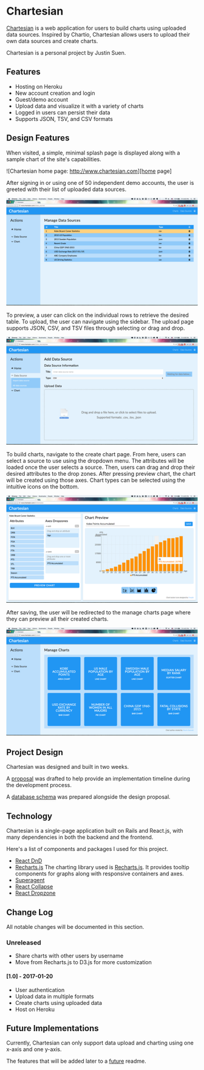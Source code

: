 # Chartesian

[Chartesian][chartesian] is a web application for users to build charts using uploaded data sources. Inspired by Chartio, Chartesian allows users to upload their own data sources and create charts.

Chartesian is a personal project by Justin Suen.

## Features

- Hosting on Heroku
- New account creation and login
- Guest/demo account
- Upload data and visualize it with a variety of charts
- Logged in users can persist their data
- Supports JSON, TSV, and CSV formats

## Design Features

When visited, a simple, minimal splash page is displayed along with a sample chart of the site's capabilities.

![Chartesian home page: http://www.chartesian.com][home page]

After signing in or using one of 50 independent demo accounts, the user is greeted with their list of uploaded data sources.

![source index]

To preview, a user can click on the individual rows to retrieve the desired table. To upload, the user can navigate using the sidebar. The upload page supports JSON, CSV, and TSV files through selecting or drag and drop.

![source drop]

To build charts, navigate to the create chart page. From here, users can select a source to use using the dropdown menu. The attributes will be loaded once the user selects a source. Then, users can drag and drop their desired attributes to the drop zones. After pressing preview chart, the chart will be created using those axes. Chart types can be selected using the intuitive icons on the bottom.

![chart build preview]

After saving, the user will be redirected to the manage charts page where they can preview all their created charts.

![chart index]

## Project Design

Chartesian was designed and built in two weeks.

A [proposal] was drafted to help provide an implementation timeline during the development process.

A [database schema][schema] was prepared alongside the design proposal.

## Technology

Chartesian is a single-page application built on Rails and React.js, with many dependencies in both the backend and the frontend.

Here's a list of components and packages I used for this project.

- [React DnD](http://gaearon.github.io/react-dnd/)
- [Recharts.js](http://recharts.org/#/en-US) The charting library used is [Recharts.js](http://recharts.org/#/en-US/). It provides tooltip components for graphs along with responsive containers and axes.
- [Superagent](https://visionmedia.github.io/superagent/)
- [React Collapse](https://github.com/nkbt/react-collapse)
- [React Dropzone](https://github.com/okonet/react-dropzone)

## Change Log
All notable changes will be documented in this section.

### Unreleased
- Share charts with other users by username
- Move from Recharts.js to D3.js for more customization

#### [1.0] - 2017-01-20
- User authentication
- Upload data in multiple formats
- Create charts using uploaded data
- Host on Heroku

## Future Implementations

Currently, Chartesian can only support data upload and charting using one x-axis and one y-axis.

The features that will be added later to a [future] readme.

[chartesian]: https://www.chartesian.com
[home page]: ./docs/production/images/splash.png "Chartesian Splash"
[source index]: ./docs/production/images/source-index.png
[source preview]: ./docs/production/images/source-preview.png
[source drop]: ./docs/production/images/source-drop.png
[source form preview]: ./docs/production/images/source-form-preview.png
[chart build]: ./docs/production/images/chart-build.png
[chart build preview]: ./docs/production/images/chart-build-preview.png
[chart index]: ./docs/production/images/chart-index.png
[chart preview]: ./docs/production/images/chart-preview.png
[proposal]: ./docs/README.md
[schema]: ./docs/schema.md
[future]: ./docs/future.md
